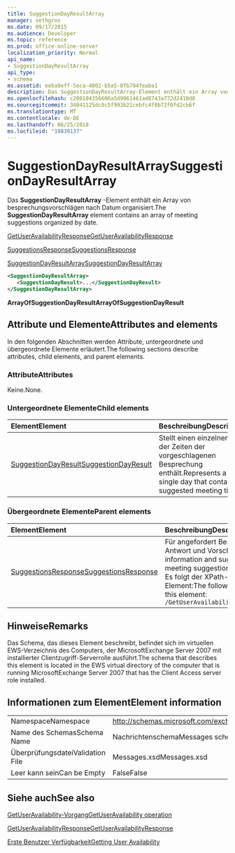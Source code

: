 ```yaml
---
title: SuggestionDayResultArray
manager: sethgros
ms.date: 09/17/2015
ms.audience: Developer
ms.topic: reference
ms.prod: office-online-server
localization_priority: Normal
api_name:
- SuggestionDayResultArray
api_type:
- schema
ms.assetid: eeba9eff-5eca-4002-b5a5-8fb794feaba1
description: Das SuggestionDayResultArray-Element enthält ein Array von besprechungsvorschlägen nach Datum organisiert.
ms.openlocfilehash: c208104356606a5d9961461ad8743a772d2410d8
ms.sourcegitcommit: 34041125dc8c5f993b21cebfc4f8b72f0fd2cb6f
ms.translationtype: MT
ms.contentlocale: de-DE
ms.lasthandoff: 06/25/2018
ms.locfileid: "19839137"
---
```

# <a name="suggestiondayresultarray"></a><span data-ttu-id="99180-103">SuggestionDayResultArray</span><span class="sxs-lookup"><span data-stu-id="99180-103">SuggestionDayResultArray</span></span>

<span data-ttu-id="99180-104">Das **SuggestionDayResultArray** -Element enthält ein Array von besprechungsvorschlägen nach Datum organisiert.</span><span class="sxs-lookup"><span data-stu-id="99180-104">The **SuggestionDayResultArray** element contains an array of meeting suggestions organized by date.</span></span> 
  
[<span data-ttu-id="99180-105">GetUserAvailabilityResponse</span><span class="sxs-lookup"><span data-stu-id="99180-105">GetUserAvailabilityResponse</span></span>](getuseravailabilityresponse.md)
  
[<span data-ttu-id="99180-106">SuggestionsResponse</span><span class="sxs-lookup"><span data-stu-id="99180-106">SuggestionsResponse</span></span>](suggestionsresponse.md)
  
[<span data-ttu-id="99180-107">SuggestionDayResultArray</span><span class="sxs-lookup"><span data-stu-id="99180-107">SuggestionDayResultArray</span></span>](suggestiondayresultarray.md)
  
```xml
<SuggestionDayResultArray>
   <SuggestionDayResult>...</SuggestionDayResult>
</SuggestionDayResultArray>
```

 <span data-ttu-id="99180-108">**ArrayOfSuggestionDayResult**</span><span class="sxs-lookup"><span data-stu-id="99180-108">**ArrayOfSuggestionDayResult**</span></span>
## <a name="attributes-and-elements"></a><span data-ttu-id="99180-109">Attribute und Elemente</span><span class="sxs-lookup"><span data-stu-id="99180-109">Attributes and elements</span></span>

<span data-ttu-id="99180-110">In den folgenden Abschnitten werden Attribute, untergeordnete und übergeordnete Elemente erläutert.</span><span class="sxs-lookup"><span data-stu-id="99180-110">The following sections describe attributes, child elements, and parent elements.</span></span>
  
### <a name="attributes"></a><span data-ttu-id="99180-111">Attribute</span><span class="sxs-lookup"><span data-stu-id="99180-111">Attributes</span></span>

<span data-ttu-id="99180-112">Keine.</span><span class="sxs-lookup"><span data-stu-id="99180-112">None.</span></span>
  
### <a name="child-elements"></a><span data-ttu-id="99180-113">Untergeordnete Elemente</span><span class="sxs-lookup"><span data-stu-id="99180-113">Child elements</span></span>

|<span data-ttu-id="99180-114">**Element**</span><span class="sxs-lookup"><span data-stu-id="99180-114">**Element**</span></span>|<span data-ttu-id="99180-115">**Beschreibung**</span><span class="sxs-lookup"><span data-stu-id="99180-115">**Description**</span></span>|
|:-----|:-----|
|[<span data-ttu-id="99180-116">SuggestionDayResult</span><span class="sxs-lookup"><span data-stu-id="99180-116">SuggestionDayResult</span></span>](suggestiondayresult.md) <br/> |<span data-ttu-id="99180-117">Stellt einen einzelnen Tag, der Zeiten der vorgeschlagenen Besprechung enthält.</span><span class="sxs-lookup"><span data-stu-id="99180-117">Represents a single day that contains suggested meeting times.</span></span>  <br/> |
   
### <a name="parent-elements"></a><span data-ttu-id="99180-118">Übergeordnete Elemente</span><span class="sxs-lookup"><span data-stu-id="99180-118">Parent elements</span></span>

|<span data-ttu-id="99180-119">**Element**</span><span class="sxs-lookup"><span data-stu-id="99180-119">**Element**</span></span>|<span data-ttu-id="99180-120">**Beschreibung**</span><span class="sxs-lookup"><span data-stu-id="99180-120">**Description**</span></span>|
|:-----|:-----|
|[<span data-ttu-id="99180-121">SuggestionsResponse</span><span class="sxs-lookup"><span data-stu-id="99180-121">SuggestionsResponse</span></span>](suggestionsresponse.md) <br/> |<span data-ttu-id="99180-122">Für angefordert Besprechungsvorschläge enthält Antwort und Vorschlag Daten</span><span class="sxs-lookup"><span data-stu-id="99180-122">Contains response information and suggestion data for requested meeting suggestions</span></span>  <br/> <span data-ttu-id="99180-123">Es folgt der XPath-Ausdruck, der dieses Element:</span><span class="sxs-lookup"><span data-stu-id="99180-123">The following is the XPath expression to this element:</span></span>  <br/>  `/GetUserAvailabilityResponse/SuggestionsResponse` <br/> |
   
## <a name="remarks"></a><span data-ttu-id="99180-124">Hinweise</span><span class="sxs-lookup"><span data-stu-id="99180-124">Remarks</span></span>

<span data-ttu-id="99180-125">Das Schema, das dieses Element beschreibt, befindet sich im virtuellen EWS-Verzeichnis des Computers, der MicrosoftExchange Server 2007 mit installierter Clientzugriff-Serverrolle ausführt.</span><span class="sxs-lookup"><span data-stu-id="99180-125">The schema that describes this element is located in the EWS virtual directory of the computer that is running MicrosoftExchange Server 2007 that has the Client Access server role installed.</span></span>
  
## <a name="element-information"></a><span data-ttu-id="99180-126">Informationen zum Element</span><span class="sxs-lookup"><span data-stu-id="99180-126">Element information</span></span>

|||
|:-----|:-----|
|<span data-ttu-id="99180-127">Namespace</span><span class="sxs-lookup"><span data-stu-id="99180-127">Namespace</span></span>  <br/> |http://schemas.microsoft.com/exchange/services/2006/messages  <br/> |
|<span data-ttu-id="99180-128">Name des Schemas</span><span class="sxs-lookup"><span data-stu-id="99180-128">Schema Name</span></span>  <br/> |<span data-ttu-id="99180-129">Nachrichtenschema</span><span class="sxs-lookup"><span data-stu-id="99180-129">Messages schema</span></span>  <br/> |
|<span data-ttu-id="99180-130">Überprüfungsdatei</span><span class="sxs-lookup"><span data-stu-id="99180-130">Validation File</span></span>  <br/> |<span data-ttu-id="99180-131">Messages.xsd</span><span class="sxs-lookup"><span data-stu-id="99180-131">Messages.xsd</span></span>  <br/> |
|<span data-ttu-id="99180-132">Leer kann sein</span><span class="sxs-lookup"><span data-stu-id="99180-132">Can be Empty</span></span>  <br/> |<span data-ttu-id="99180-133">False</span><span class="sxs-lookup"><span data-stu-id="99180-133">False</span></span>  <br/> |
   
## <a name="see-also"></a><span data-ttu-id="99180-134">Siehe auch</span><span class="sxs-lookup"><span data-stu-id="99180-134">See also</span></span>



[<span data-ttu-id="99180-135">GetUserAvailability-Vorgang</span><span class="sxs-lookup"><span data-stu-id="99180-135">GetUserAvailability operation</span></span>](getuseravailability-operation.md)
  
[<span data-ttu-id="99180-136">GetUserAvailabilityResponse</span><span class="sxs-lookup"><span data-stu-id="99180-136">GetUserAvailabilityResponse</span></span>](getuseravailabilityresponse.md)


[<span data-ttu-id="99180-137">Erste Benutzer Verfügbarkeit</span><span class="sxs-lookup"><span data-stu-id="99180-137">Getting User Availability</span></span>](http://msdn.microsoft.com/library/d4133fcb-9b0f-4e6b-aadf-a389da83516a%28Office.15%29.aspx)

